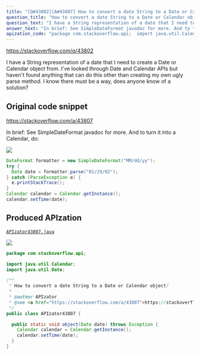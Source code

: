 ```yaml
---
title: "[Q#43802][A#43807] How to convert a date String to a Date or Calendar object?"
question_title: "How to convert a date String to a Date or Calendar object?"
question_text: "I have a String representation of a date that I need to create a Date or Calendar object from. I've looked through Date and Calendar APIs but haven't found anything that can do this other than creating my own ugly parse method. I know there must be a way, does anyone know of a solution?"
answer_text: "In brief: See SimpleDateFormat javadoc for more. And to turn it into a Calendar, do:"
apization_code: "package com.stackoverflow.api;  import java.util.Calendar; import java.util.Date;  /**  * How to convert a date String to a Date or Calendar object?  *  * @author APIzator  * @see <a href=\"https://stackoverflow.com/a/43807\">https://stackoverflow.com/a/43807</a>  */ public class APIzator43807 {    public static void object(Date date) throws Exception {     Calendar calendar = Calendar.getInstance();     calendar.setTime(date);   } }"
---
```


https://stackoverflow.com/q/43802

I have a String representation of a date that I need to create a Date or Calendar object from. I&#x27;ve looked through Date and Calendar APIs but haven&#x27;t found anything that can do this other than creating my own ugly parse method. I know there must be a way, does anyone know of a solution?



## Original code snippet

https://stackoverflow.com/a/43807

In brief:
See SimpleDateFormat javadoc for more.
And to turn it into a Calendar, do:

<div class="code-logo"><img src="/stackoverflow.png" /></div>

```java
DateFormat formatter = new SimpleDateFormat("MM/dd/yy");
try {
  Date date = formatter.parse("01/29/02");
} catch (ParseException e) {
  e.printStackTrace();
}
Calendar calendar = Calendar.getInstance();
calendar.setTime(date);
```

## Produced APIzation

[`APIzator43807.java`](https://github.com/blind-papers/apization-temp-data/raw/main/search/APIzator43807.java)

<div class="code-logo"><img src="/apizator.png" /></div>

```java
package com.stackoverflow.api;

import java.util.Calendar;
import java.util.Date;

/**
 * How to convert a date String to a Date or Calendar object?
 *
 * @author APIzator
 * @see <a href="https://stackoverflow.com/a/43807">https://stackoverflow.com/a/43807</a>
 */
public class APIzator43807 {

  public static void object(Date date) throws Exception {
    Calendar calendar = Calendar.getInstance();
    calendar.setTime(date);
  }
}

```